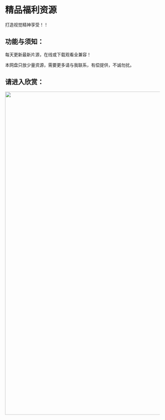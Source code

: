 # 精品福利资源
打造视觉精神享受！！

## 功能与须知：
每天更新最新片源，在线或下载观看全兼容！  

本网盘只放少量资源，需要更多请与我联系，有偿提供，不诚勿扰。  



## 请进入欣赏：

<img style="-webkit-user-select: none; cursor: zoom-out;" src="http://img.xichele.cn:8088/FileUpload/uploads/allimg/2018/10/10/wdopi5bgpwp.jpg" width="700" height="1050">


